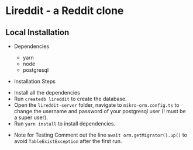 # Lireddit - a Reddit clone

## Local Installation 

- Dependencies
    * yarn
    * node
    * postgresql

- Installation Steps
 * Install all the dependencies
 * Run `createdb lireddit` to create the database.
 * Open the `lireddit-server` folder, navigate to `mikro-orm.config.ts` to change the username and password of your postgresql user (! must be a super user).
 * Run `yarn install` to install dependencies.

- Note for Testing
Comment out the line `await orm.getMigrator().up()` to avoid `TableExistException` after the first run.
